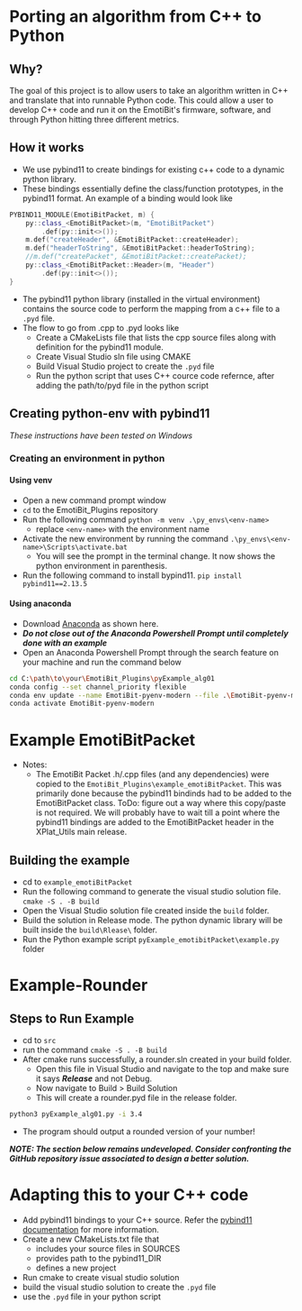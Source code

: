 # Porting an algorithm from C++ to Python

## Why?
The goal of this project is to allow users to take an algorithm written in C++ and translate that into runnable Python code.
This could allow a user to develop C++ code and run it on the EmotiBit's firmware, software, and through Python hitting three different metrics.

## How it works
- We use pybind11 to create bindings for existing c++ code to a dynamic python library.
- These bindings essentially define the class/function prototypes, in the pybind11 format. An example of a binding would look like
```c++
PYBIND11_MODULE(EmotiBitPacket, m) {
	py::class_<EmotiBitPacket>(m, "EmotiBitPacket")
		.def(py::init<>());
	m.def("createHeader", &EmotiBitPacket::createHeader);
	m.def("headerToString", &EmotiBitPacket::headerToString);
	//m.def("createPacket", &EmotiBitPacket::createPacket); 
	py::class_<EmotiBitPacket::Header>(m, "Header")
		.def(py::init<>());
}
```
- The pybind11 python library (installed in the virtual environment) contains the source code to perform the mapping from a c++ file to a `.pyd` file.
- The flow to go from .cpp to .pyd looks like
  - Create a CMakeLists file that lists the cpp source files along with definition for the pybind11 module.
  - Create Visual Studio sln file using CMAKE
  - Build Visual Studio project to create the `.pyd` file
  - Run the python script that uses C++ cource code refernce, after adding the path/to/pyd file in the python script


## Creating python-env with pybind11
_These instructions have been tested on Windows_

### Creating an environment in python
#### Using venv
- Open a new command prompt window
- `cd` to the EmotiBit_Plugins repository
- Run the following command `python -m venv .\py_envs\<env-name>`
  - replace `<env-name>` with the environment name
- Activate the new environment by running the command `.\py_envs\<env-name>\Scripts\activate.bat`
  - You will see the prompt in the terminal change. It now shows the python environment in parenthesis.
- Run the following command to install bypind11. `pip install pybind11==2.13.5`

#### Using anaconda
- Download [Anaconda](https://www.anaconda.com/download/) as shown here.
- ***Do not close out of the Anaconda Powershell Prompt until completely done with an example***
- Open an Anaconda Powershell Prompt through the search feature on your machine and run the command below
```bash
cd C:\path\to\your\EmotiBit_Plugins\pyExample_alg01
conda config --set channel_priority flexible
conda env update --name EmotiBit-pyenv-modern --file .\EmotiBit-pyenv-modern.yml
conda activate EmotiBit-pyenv-modern
```

# Example EmotiBitPacket
- Notes:
  - The EmotiBit Packet .h/.cpp files (and any dependencies) were copied to the `EmotiBit_Plugins\example_emotiBitPacket`. This was primarily done because the pybind11 bindinds had to be added to the EmotiBitPacket class. ToDo: figure out a way where this copy/paste is not required. We will probably have to wait till a point where the pybind11 bindings are added to the EmotiBitPacket header in the XPlat_Utils main release.
## Building the example
- cd to `example_emotiBitPacket` 
- Run the following command to generate the visual studio solution file. `cmake -S . -B build`
- Open the Visual Studio solution file created inside the `build` folder.
- Build the solution in Release mode. The python dynamic library will be built inside the `build\Rlease\` folder.
- Run the Python example script `pyExample_emotibitPacket\example.py` folder

# Example-Rounder 
## Steps to Run Example

- cd to `src`
- run the command `cmake -S . -B build`
- After cmake runs successfully, a rounder.sln created in your build folder.
  - Open this file in Visual Studio and navigate to the top and make sure it says ***Release*** and not Debug.
  - Now navigate to Build > Build Solution
  - This will create a rounder.pyd file in the release folder.
```bash
python3 pyExample_alg01.py -i 3.4
```
* The program should output a rounded version of your number!

***NOTE: The section below remains undeveloped. Consider confronting the GitHub repository issue associated to design a better solution.***

# Adapting this to your C++ code
- Add pybind11 bindings to your C++ source. Refer the [pybind11 documentation](https://pybind11.readthedocs.io/en/stable/basics.html) for more information.
- Create a new CMakeLists.txt file that
  - includes your source files in SOURCES
  - provides path to the pybind11_DIR
  - defines a new project
- Run cmake to create visual studio solution
- build the visual studio solution to create the `.pyd` file
- use the `.pyd` file in your python script
